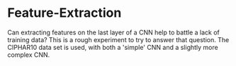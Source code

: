 # Feature-Extraction
Can extracting features on the last layer of a CNN help to battle a lack of training data?  This is a rough experiment to try to answer that question.  The CIPHAR10 data set is used, with both a 'simple' CNN and a slightly more complex CNN.  
